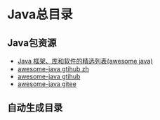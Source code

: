 # Java总目录

## Java包资源

+ [Java 框架、库和软件的精选列表(awesome java)](https://zhuanlan.zhihu.com/p/488517900)
+ [awesome-java gtihub zh](https://github.com/shenpengyan/awesome-java/blob/master/README_zh.md)
+ [awesome-java gtihub ](https://github.com/akullpp/awesome-java)
+ [awesome-java gitee](https://gitee.com/awesome-lib/awesome-java)

## 自动生成目录

<AutoBuilderNavigation></AutoBuilderNavigation>
